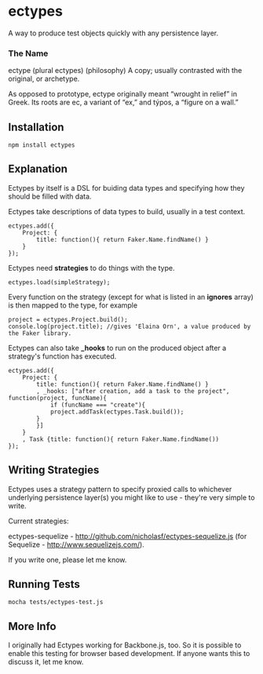 # ectypes

A way to produce test objects quickly with any persistence layer.

### The Name

ectype (plural ectypes)
(philosophy) A copy; usually contrasted with the original, or archetype.  

As opposed to prototype, ectype originally meant “wrought in relief” in Greek. Its roots are ec, a variant of “ex,” and týpos, a “figure on a wall.”

## Installation

```
npm install ectypes
```


## Explanation

Ectypes by itself is a DSL for buiding data types and specifying how they should be filled with data. 

Ectypes take descriptions of data types to build, usually in a test context.

```
ectypes.add({
	Project: {
		title: function(){ return Faker.Name.findName() }
	}
});
```

Ectypes need **strategies** to do things with the type.

```
ectypes.load(simpleStrategy);
```

Every function on the strategy (except for what is listed in an **ignores** array) is then mapped to the type, for example

```
project = ectypes.Project.build();
console.log(project.title); //gives 'Elaina Orn', a value produced by the Faker library.
```


Ectypes can also take **_hooks** to run on the produced object after a strategy's function has executed.

```
ectypes.add({
	Project: {
		title: function(){ return Faker.Name.findName() }
		, _hooks: ["after creation, add a task to the project", function(project, funcName){
			if (funcName === "create"){ 
			project.addTask(ectypes.Task.build()); 
		}
		}]
	}
	, Task {title: function(){ return Faker.Name.findName())
});
```


## Writing Strategies

Ectypes uses a strategy pattern to specify proxied calls to whichever underlying persistence layer(s) you might like to use - they're very simple to write. 


Current strategies:

ectypes-sequelize - http://github.com/nicholasf/ectypes-sequelize.js (for Sequelize - http://www.sequelizejs.com/).


If you write one, please let me know.

## Running Tests

```
mocha tests/ectypes-test.js 
```


## More Info

I originally had Ectypes working for Backbone.js, too. So it is possible to enable this testing for browser based development. If anyone wants this to discuss it, let me know.
